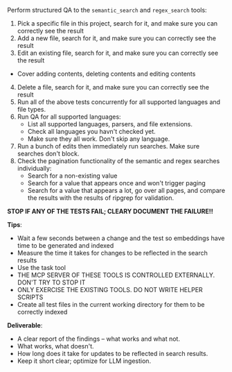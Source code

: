 Perform structured QA to the `semantic_search` and `regex_search` tools:
1. Pick a specific file in this project, search for it, and make sure you can correctly see the result
2. Add a new file, search for it, and make sure you can correctly see the result
3. Edit an existing file, search for it, and make sure you can correctly see the result
  - Cover adding contents, deleting contents and editing contents
4. Delete a file, search for it, and make sure you can correctly see the result
5. Run all of the above tests concurrently for all supported languages and file types.
6. Run QA for all supported languages:
   - List all supported languages, parsers, and file extensions.
   - Check all languages you havn't checked yet.
   - Make sure they all work. Don't skip any language.
7. Run a bunch of edits then immediately run searches. Make sure searches don't block.
8. Check the pagination functionality of the semantic and regex searches individually:
   - Search for a non-existing value
   - Search for a value that appears once and won't trigger paging
   - Search for a value that appears a lot, go over all pages, and compare the results with the results of ripgrep for validation.

**STOP IF ANY OF THE TESTS FAIL; CLEARY DOCUMENT THE FAILURE!!**

**Tips**:
- Wait a few seconds between a change and the test so embeddings have time to be generated and indexed
- Measure the time it takes for changes to be reflected in the search results
- Use the task tool
- THE MCP SERVER OF THESE TOOLS IS CONTROLLED EXTERNALLY. DON'T TRY TO STOP IT
- ONLY EXERCISE THE EXISTING TOOLS. DO NOT WRITE HELPER SCRIPTS
- Create all test files in the current working directory for them to be correctly indexed

**Deliverable**:
- A clear report of the findings – what works and what not.
- What works, what doesn't.
- How long does it take for updates to be reflected in search results.
- Keep it short clear; optimize for LLM ingestion.
